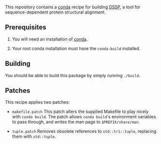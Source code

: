 This repository contains a [conda][conda] recipe for building
[DSSP][dssp], a tool for sequence-dependent protein structural
alignment.

## Prerequisites

1. You will need an installation of [conda][miniconda].

2. Your root conda installation must have the `conda-build` installed.

## Building

You should be able to build this package by simply running `./build`.

## Patches

This recipe applies two patches:

* `makefile.patch`
    This patch alters the supplied Makefile to play nicely with `conda build`.
    The patch allows `conda build`'s environment variables to pass through,
    and writes the man page to `$PREFIX/share/man`.

* `tuple.patch`
    Removes obsolete references to `std::tr1::tuple`, replacing them with
    `std::tuple`.

[conda]: https://conda.io
[dssp]: http://swift.cmbi.ru.nl/gv/dssp/
[miniconda]: https://conda.io/miniconda.html
